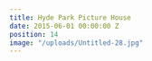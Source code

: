 ```yaml
---
title: Hyde Park Picture House
date: 2015-06-01 00:00:00 Z
position: 14
image: "/uploads/Untitled-28.jpg"
---
```


